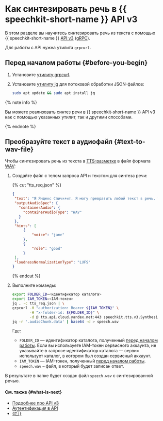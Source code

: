 # Как синтезировать речь в {{ speechkit-short-name }} API v3

В этом разделе вы научитесь синтезировать речь из текста с помощью {{ speechkit-short-name }} [API v3](../tts-v3/api-ref/grpc/) ([gRPC](../../glossary/grpc)).

Для работы с API нужна утилита `grpcurl`.

## Перед началом работы {#before-you-begin}

1. Установите [утилиту grpcurl](https://github.com/fullstorydev/grpcurl#installation).
1. Установите [утилиту jq](https://stedolan.github.io/jq/) для потоковой обработки JSON-файлов:

   ```bash
   sudo apt update && sudo apt install jq
   ```

{% note info %}

Вы можете реализовать синтез речи в {{ speechkit-short-name }} API v3 как с помощью указанных утилит, так и другими способами.

{% endnote %}

## Преобразуйте текст в аудиофайл {#text-to-wav-file}

Чтобы синтезировать речь из текста в [TTS-разметке](../tts/markup/tts-markup.md) в файл формата [WAV](https://ru.wikipedia.org/wiki/WAV):

1. Создайте файл c телом запроса API и текстом для синтеза речи:

   {% cut "tts_req.json" %}

   ```json
   {
    "text": "Я Яндекс Спичк+ит. Я могу превратить любой текст в речь. Теперь и в+ы — можете!",
    "outputAudioSpec": {
      "containerAudio": {
        "containerAudioType": "WAV"
      }
    },
    "hints": [
        {
            "voice": "jane"
        },
        {
            "role": "good"
        }
    ],
    "loudnessNormalizationType": "LUFS"
   }
   ```

   {% endcut %}

1. Выполните команды:

   ```bash
   export FOLDER_ID=<идентификатор каталога>
   export IAM_TOKEN=<IAM-токен>
   jq . -c tts_req.json | \
   grpcurl -H "authorization: Bearer ${IAM_TOKEN}" \
           -H "x-folder-id: ${FOLDER_ID}" \
           -d @ tts.api.cloud.yandex.net:443 speechkit.tts.v3.Synthesizer/UtteranceSynthesis | \
   jq -r '.audioChunk.data' | base64 -d > speech.wav 
   ```

   Где:

   * `FOLDER_ID` — идентификатор каталога, полученный [перед началом работы](index.md#before-you-begin). Если вы используете IAM-токен сервисного аккаунта, не указывайте в запросе идентификатор каталога — сервис использует каталог, в котором был создан сервисный аккаунт.
   * `IAM_TOKEN` — IAM-токен, полученный [перед началом работы](index.md#before-you-begin).
   * `speech.wav` – файл, в который будет записан ответ.

В результате в папке будет создан файл `speech.wav` с синтезированной речью.

#### См. также {#what-is-next}

* [Подробнее про API v3](../../tts-v3/api-ref/grpc/)
* [Аутентификация в API](../concepts/auth.md)
* [{#T}](../tts/api/tts-examples-v3.md)
